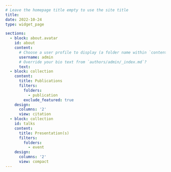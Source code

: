 ```yaml
---
# Leave the homepage title empty to use the site title
title:
date: 2022-10-24
type: widget_page

sections:
  - block: about.avatar
    id: about
    content:
      # Choose a user profile to display (a folder name within `content/authors/`)
      username: admin
      # Override your bio text from `authors/admin/_index.md`?
      text:
  - block: collection
    content:
      title: Publications
      filters:
        folders:
          - publication
        exclude_featured: true
    design:
      columns: '2'
      view: citation
  - block: collection
    id: talks
    content:
      title: Presentation(s)
      filters:
        folders:
          - event
    design:
      columns: '2'
      view: compact
---
```

